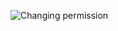 ![Changing permission](https://github.com/user-attachments/assets/6a3c5132-fc55-483d-8809-0e0ac8d9bf43)

